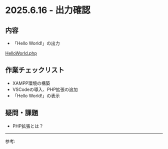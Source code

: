 # 2025.6.16 - 出力確認

## 内容

- 「Hello World!」の出力  

[HelloWorld.php](HelloWorld.php)

## 作業チェックリスト

- XAMPP環境の構築
- VSCodeの導入、PHP拡張の追加
- 「Hello World!」の表示


## 疑問・課題

- PHP拡張とは？

---

参考: []()
